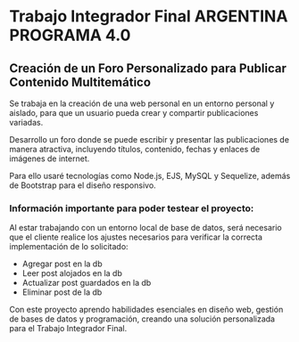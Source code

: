 # Trabajo Integrador Final ARGENTINA PROGRAMA 4.0
## Creación de un Foro Personalizado para Publicar Contenido Multitemático

Se trabaja en la creación de una web personal en un entorno personal y aislado, para que un usuario pueda crear y compartir publicaciones variadas.

Desarrollo un foro donde se puede escribir y presentar las publicaciones de manera atractiva, incluyendo títulos, contenido, fechas y enlaces de imágenes de internet.

Para ello usaré tecnologías como Node.js, EJS, MySQL y Sequelize, además de Bootstrap para el diseño responsivo.

### Información importante para poder testear el proyecto:
Al estar trabajando con un entorno local de base de datos, será necesario que el cliente realice los ajustes necesarios para verificar la correcta implementación de lo solicitado:
* Agregar post en la db
* Leer post alojados en la db
* Actualizar post guardados en la db
* Eliminar post de la db

Con este proyecto aprendo habilidades esenciales en diseño web, gestión de bases de datos y programación, creando una solución personalizada para el Trabajo Integrador Final.